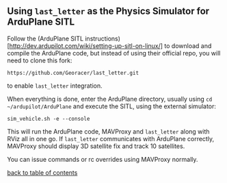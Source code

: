 ## Using `last_letter` as the Physics Simulator for ArduPlane SITL

Follow the (ArduPlane SITL instructions)[http://dev.ardupilot.com/wiki/setting-up-sitl-on-linux/] to download and compile the ArduPlane code, but instead of using their official repo, you will need to clone this fork:
```
https://github.com/Georacer/last_letter.git
```
to enable `last_letter` integration.

When everything is done, enter the ArduPlane directory, usually using `cd ~/ardupilot/ArduPlane`
and execute the SITL, using the external simulator:
```
sim_vehicle.sh -e --console
```

This will run the ArduPlane code, MAVProxy and `last_letter` along with RViz all in one go.
If `last_letter` communicates with ArduPlane correctly, MAVProxy should display 3D satellite fix and track 10 satellites.

You can issue commands or rc overrides using MAVProxy normally.

[back to table of contents](../../Readme.md)